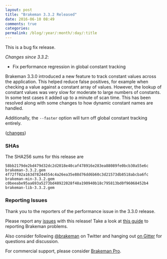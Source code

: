 ```yaml
---
layout: post
title: "Brakeman 3.3.2 Released"
date: 2016-06-10 08:49
comments: true
categories:
permalink: /blog/:year/:month/:day/:title
---
```


This is a bug fix release.

*Changes since 3.3.2*:

* Fix performance regression in global constant tracking 

Brakeman 3.3.0 introduced a new feature to track constant values across the application. This helped reduce false positives, for example when checking a value against a constant array of values. However, the lookup of constant values was very slow for moderate to large numbers of constants. In some test cases it added up to a minute of scan time. This has been resolved along with some changes to how dynamic constant names are handled.

Additionally, the `--faster` option will turn off global constant tracking entirely.

([changes](https://github.com/presidentbeef/brakeman/pull/891))

### SHAs

The SHA256 sums for this release are

    58bb2179de2bd479d32dc2d2018e40caf478916e283ea88089fe0bcb30a55e6c  brakeman-3.3.2.gem
    4f72ff02a163d78244554c4a26ea35e88d76dd6b60c3d21573db8518abcba6fc  brakeman-min-3.3.2.gem
    c0beeabe95aa693a5273bd48922028f48a190940b18c795813bd0f96068452b4  brakeman-lib-3.3.2.gem

### Reporting Issues

Thank you to the reporters of the performance issue in the 3.3.0 release.

Please report any [issues](https://github.com/presidentbeef/brakeman/issues) with this release! Take a look at [this guide](https://github.com/presidentbeef/brakeman/wiki/How-to-Report-a-Brakeman-Issue) to reporting Brakeman problems.

Also consider following [@brakeman](https://twitter.com/brakeman) on Twitter and hanging out [on Gitter](https://gitter.im/presidentbeef/brakeman) for questions and discussion.

For commercial support, please consider [Brakeman Pro](https://brakemanpro.com/).
